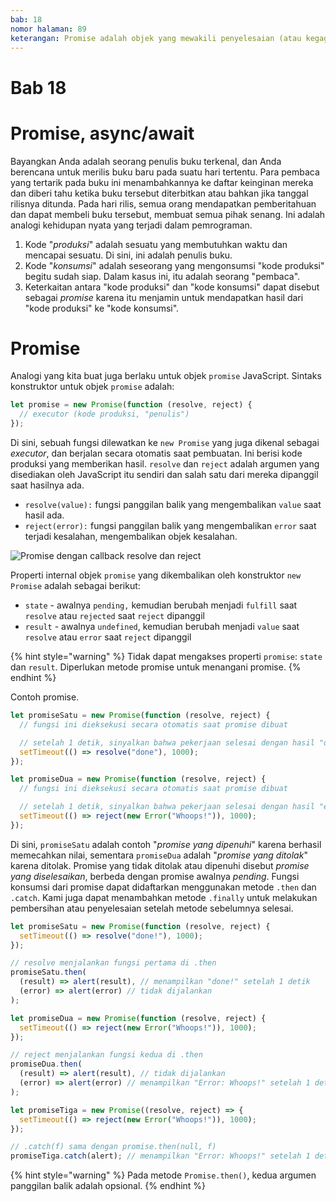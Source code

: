 ```yaml
---
bab: 18
nomor halaman: 89
keterangan: Promise adalah objek yang mewakili penyelesaian (atau kegagalan) dari operasi asinkron dan nilainya yang dihasilkan. Promise menyediakan cara yang lebih terstruktur dan terorganisir untuk menangani operasi asinkron, seperti membuat permintaan jaringan, membaca file, atau berinteraksi dengan database.
---
```


# Bab 18

# Promise, async/await

Bayangkan Anda adalah seorang penulis buku terkenal, dan Anda berencana untuk merilis buku baru pada suatu hari tertentu. Para pembaca yang tertarik pada buku ini menambahkannya ke daftar keinginan mereka dan diberi tahu ketika buku tersebut diterbitkan atau bahkan jika tanggal rilisnya ditunda. Pada hari rilis, semua orang mendapatkan pemberitahuan dan dapat membeli buku tersebut, membuat semua pihak senang. Ini adalah analogi kehidupan nyata yang terjadi dalam pemrograman.

1. Kode "_produksi_" adalah sesuatu yang membutuhkan waktu dan mencapai sesuatu. Di sini, ini adalah penulis buku.
2. Kode "_konsumsi_" adalah seseorang yang mengonsumsi "kode produksi" begitu sudah siap. Dalam kasus ini, itu adalah seorang "pembaca".
3. Keterkaitan antara "kode produksi" dan "kode konsumsi" dapat disebut sebagai _promise_ karena itu menjamin untuk mendapatkan hasil dari "kode produksi" ke "kode konsumsi".

# Promise

Analogi yang kita buat juga berlaku untuk objek `promise` JavaScript. Sintaks konstruktor untuk objek `promise` adalah:

```javascript
let promise = new Promise(function (resolve, reject) {
  // executor (kode produksi, "penulis")
});
```

Di sini, sebuah fungsi dilewatkan ke `new Promise` yang juga dikenal sebagai _executor_, dan berjalan secara otomatis saat pembuatan. Ini berisi kode produksi yang memberikan hasil. `resolve` dan `reject` adalah argumen yang disediakan oleh JavaScript itu sendiri dan salah satu dari mereka dipanggil saat hasilnya ada.

- `resolve(value):` fungsi panggilan balik yang mengembalikan `value` saat hasil ada.
- `reject(error):` fungsi panggilan balik yang mengembalikan `error` saat terjadi kesalahan, mengembalikan objek kesalahan.

![Promise dengan callback resolve dan reject](../../.gitbook/assets/async_await.png)

Properti internal objek `promise` yang dikembalikan oleh konstruktor `new Promise` adalah sebagai berikut:

- `state` - awalnya `pending,` kemudian berubah menjadi `fulfill` saat `resolve` atau `rejected` saat `reject` dipanggil
- `result` - awalnya `undefined`, kemudian berubah menjadi `value` saat `resolve` atau `error` saat `reject` dipanggil

{% hint style="warning" %}
Tidak dapat mengakses properti `promise`: `state` dan `result`. Diperlukan metode promise untuk menangani promise.
{% endhint %}

Contoh promise.

```javascript
let promiseSatu = new Promise(function (resolve, reject) {
  // fungsi ini dieksekusi secara otomatis saat promise dibuat

  // setelah 1 detik, sinyalkan bahwa pekerjaan selesai dengan hasil "done"
  setTimeout(() => resolve("done"), 1000);
});

let promiseDua = new Promise(function (resolve, reject) {
  // fungsi ini dieksekusi secara otomatis saat promise dibuat

  // setelah 1 detik, sinyalkan bahwa pekerjaan selesai dengan hasil "error"
  setTimeout(() => reject(new Error("Whoops!")), 1000);
});
```

Di sini, `promiseSatu` adalah contoh "_promise yang dipenuhi_" karena berhasil memecahkan nilai, sementara `promiseDua` adalah "_promise yang ditolak_" karena ditolak. Promise yang tidak ditolak atau dipenuhi disebut _promise yang diselesaikan_, berbeda dengan promise awalnya _pending_. Fungsi konsumsi dari promise dapat didaftarkan menggunakan metode `.then` dan `.catch`. Kami juga dapat menambahkan metode `.finally` untuk melakukan pembersihan atau penyelesaian setelah metode sebelumnya selesai.

```javascript
let promiseSatu = new Promise(function (resolve, reject) {
  setTimeout(() => resolve("done!"), 1000);
});

// resolve menjalankan fungsi pertama di .then
promiseSatu.then(
  (result) => alert(result), // menampilkan "done!" setelah 1 detik
  (error) => alert(error) // tidak dijalankan
);

let promiseDua = new Promise(function (resolve, reject) {
  setTimeout(() => reject(new Error("Whoops!")), 1000);
});

// reject menjalankan fungsi kedua di .then
promiseDua.then(
  (result) => alert(result), // tidak dijalankan
  (error) => alert(error) // menampilkan "Error: Whoops!" setelah 1 detik
);

let promiseTiga = new Promise((resolve, reject) => {
  setTimeout(() => reject(new Error("Whoops!")), 1000);
});

// .catch(f) sama dengan promise.then(null, f)
promiseTiga.catch(alert); // menampilkan "Error: Whoops!" setelah 1 detik
```

{% hint style="warning" %}
Pada metode `Promise.then()`, kedua argumen panggilan balik adalah opsional.
{% endhint %}
